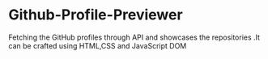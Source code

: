 # Github-Profile-Previewer
Fetching the GitHub profiles through API and showcases the repositories .It can be crafted using HTML,CSS and JavaScript DOM
